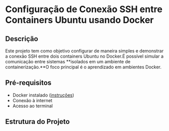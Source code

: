 # Configuração de Conexão SSH entre Containers Ubuntu usando Docker

## Descrição
Este projeto tem como objetivo configurar de maneira simples e demonstrar a conexão SSH entre dois containers Ubuntu no Docker.É possível simular a comunicação entre sistemas **isolados em um ambiente de containerização.**O foco principal é o aprendizado em ambientes Docker.

## Pré-requisitos
- Docker instalado ([instruções](https://docs.docker.com/get-docker/))
- Conexão à internet
- Acesso ao terminal

## Estrutura do Projeto
